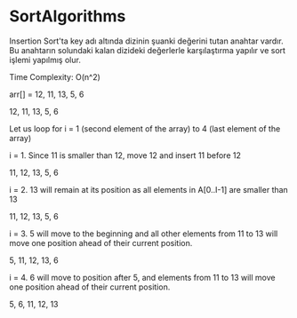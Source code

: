 # SortAlgorithms
Insertion Sort'ta key adı altında dizinin şuanki değerini tutan anahtar vardır. Bu anahtarın solundaki kalan dizideki değerlerle karşılaştırma yapılır ve sort işlemi yapılmış olur.

Time Complexity: O(n^2)  

arr[] = 12, 11, 13, 5, 6

12, 11, 13, 5, 6

Let us loop for i = 1 (second element of the array) to 4 (last element of the array)

i = 1. Since 11 is smaller than 12, move 12 and insert 11 before 12 

11, 12, 13, 5, 6

i = 2. 13 will remain at its position as all elements in A[0..I-1] are smaller than 13 

11, 12, 13, 5, 6

i = 3. 5 will move to the beginning and all other elements from 11 to 13 will move one position ahead of their current position. 

5, 11, 12, 13, 6

i = 4. 6 will move to position after 5, and elements from 11 to 13 will move one position ahead of their current position. 

5, 6, 11, 12, 13 
